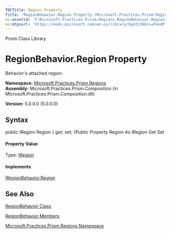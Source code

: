 ```yaml
---
TOCTitle: Region Property
Title: 'RegionBehavior.Region Property (Microsoft.Practices.Prism.Regions)'
ms:assetid: 'P:Microsoft.Practices.Prism.Regions.RegionBehavior.Region'
ms:mtpsurl: 'https://msdn.microsoft.com/en-us/library/Gg431368(v=PandP.50)'
---
```


Prism Class Library

RegionBehavior.Region Property
==================================

Behavior's attached region.

**Namespace:** [Microsoft.Practices.Prism.Regions](https://msdn.microsoft.com/n:microsoft.practices.prism.regions)
**Assembly:** Microsoft.Practices.Prism.Composition (in Microsoft.Practices.Prism.Composition.dll)

**Version:** 5.0.0.0 (5.0.0.0)

## Syntax


<span id="syntaxToggle"></span>public IRegion Region { get; set; }Public Property Region As IRegion Get Set
#### Property Value

Type: [IRegion](https://msdn.microsoft.com/t:microsoft.practices.prism.regions.iregion)
#### Implements

[IRegionBehavior.Region](https://msdn.microsoft.com/p:microsoft.practices.prism.regions.iregionbehavior.region)

See Also
--------


[RegionBehavior Class](https://msdn.microsoft.com/t:microsoft.practices.prism.regions.regionbehavior)

[RegionBehavior Members](https://msdn.microsoft.com/allmembers.t:microsoft.practices.prism.regions.regionbehavior)

[Microsoft.Practices.Prism.Regions Namespace](https://msdn.microsoft.com/n:microsoft.practices.prism.regions)
